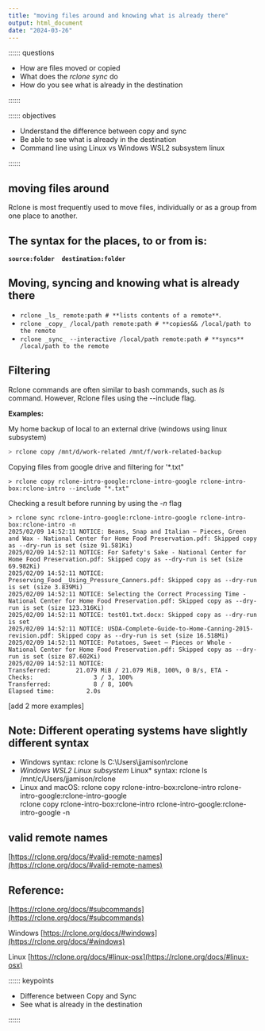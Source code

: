 ```yaml
---
title: "moving files around and knowing what is already there"
output: html_document
date: "2024-03-26"
---
```



:::::: questions
 - How are files moved or copied
 - What does the *rclone sync* do
 - How do you see what is already in the destination 
 
::::::

:::::: objectives
 - Understand the difference between copy and sync
 - Be able to see what is already in the destination
 - Command line using Linux vs Windows WSL2 subsystem linux
 
::::::

## moving files around

Rclone is most frequently used to move files, individually or as a group from one place to another.


## The syntax for the places, to or from is:

**```source:folder  destination:folder```**


## Moving, syncing and knowing what is already there  

- ```rclone _ls_ remote:path # **lists contents of a remote**```.  
- ```rclone _copy_ /local/path remote:path # **copies&& /local/path to the remote ```  
- ```rclone _sync_ --interactive /local/path remote:path # **syncs** /local/path to the remote ```  

## Filtering 
Rclone commands are often similar to bash commands, such as _ls_ command.   However, Rclone files using the  --include flag.

**Examples:**

My home backup of local to an external drive (windows using linux subsystem)  
```bash
> rclone copy /mnt/d/work-related /mnt/f/work-related-backup   
```

Copying files from google drive and filtering for '*.txt"    
```
> rclone copy rclone-intro-google:rclone-intro-google rclone-intro-box:rclone-intro --include "*.txt"  
```

Checking a result before running by using the _-n_ flag
```
> rclone sync rclone-intro-google:rclone-intro-google rclone-intro-box:rclone-intro -n    
2025/02/09 14:52:11 NOTICE: Beans, Snap and Italian – Pieces, Green and Wax - National Center for Home Food Preservation.pdf: Skipped copy as --dry-run is set (size 91.581Ki)
2025/02/09 14:52:11 NOTICE: For Safety's Sake - National Center for Home Food Preservation.pdf: Skipped copy as --dry-run is set (size 69.982Ki)
2025/02/09 14:52:11 NOTICE: Preserving_Food__Using_Pressure_Canners.pdf: Skipped copy as --dry-run is set (size 3.839Mi)
2025/02/09 14:52:11 NOTICE: Selecting the Correct Processing Time - National Center for Home Food Preservation.pdf: Skipped copy as --dry-run is set (size 123.316Ki)
2025/02/09 14:52:11 NOTICE: test01.txt.docx: Skipped copy as --dry-run is set
2025/02/09 14:52:11 NOTICE: USDA-Complete-Guide-to-Home-Canning-2015-revision.pdf: Skipped copy as --dry-run is set (size 16.518Mi)
2025/02/09 14:52:11 NOTICE: Potatoes, Sweet – Pieces or Whole - National Center for Home Food Preservation.pdf: Skipped copy as --dry-run is set (size 87.602Ki)
2025/02/09 14:52:11 NOTICE:
Transferred:       21.079 MiB / 21.079 MiB, 100%, 0 B/s, ETA -
Checks:                 3 / 3, 100%
Transferred:            8 / 8, 100%
Elapsed time:         2.0s

```

[add 2 more examples]


## Note: Different operating systems have __slightly__ different syntax 

- Windows syntax:   rclone ls C:\\Users\\jjamison\\rclone    
- *Windows WSL2 Linux subsystem* Linux* syntax:  rclone ls /mnt/c/Users/jjamison/rclone   
- Linux and macOS:    rclone copy rclone-intro-box:rclone-intro rclone-intro-google:rclone-intro-google    
                      rclone copy rclone-intro-box:rclone-intro rclone-intro-google:rclone-intro-google -n   



## valid remote names  
[https://rclone.org/docs/#valid-remote-names](https://rclone.org/docs/#valid-remote-names)


## Reference:   

[https://rclone.org/docs/#subcommands](https://rclone.org/docs/#subcommands)  

Windows [https://rclone.org/docs/#windows](https://rclone.org/docs/#windows)    

Linux  [https://rclone.org/docs/#linux-osx](https://rclone.org/docs/#linux-osx) 

:::::: keypoints
 - Difference between Copy and Sync   
 - See what is already in the destination
 
::::::

